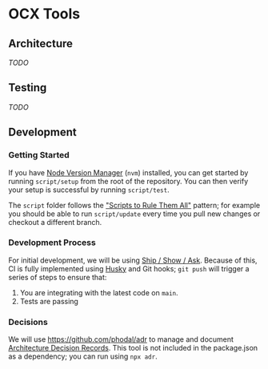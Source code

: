 # OCX Tools

## Architecture

_TODO_

## Testing

_TODO_

## Development

### Getting Started

If you have [Node Version Manager][nvm] (`nvm`) installed, you can get started
by running `script/setup` from the root of the repository. You can then
verify your setup is successful by running `script/test`.

The `script` folder follows the ["Scripts to Rule Them All"][scripts] pattern;
for example you should be able to run `script/update` every time you pull new
changes or checkout a different branch.

### Development Process

For initial development, we will be using [Ship / Show / Ask][ssa]. Because of
this, CI is fully implemented using [Husky] and Git hooks; `git push` will
trigger a series of steps to ensure that:

1. You are integrating with the latest code on `main`.
2. Tests are passing

### Decisions

We will use https://github.com/phodal/adr to manage and document
[Architecture Decision Records](https://adr.github.io/). This tool is not
included in the package.json as a dependency; you can run using `npx adr`.

<!-- references below -->

[nvm]: https://github.com/nvm-sh/nvm
[scripts]: https://github.com/github/scripts-to-rule-them-all
[ssa]: https://martinfowler.com/articles/ship-show-ask.html
[husky]: https://typicode.github.io/husky
